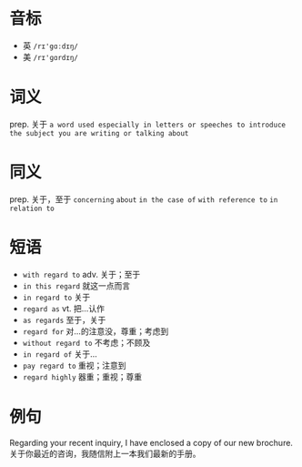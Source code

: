 # 音标

- 英 `/rɪ'gɑːdɪŋ/`
- 美 `/rɪ'ɡɑrdɪŋ/`

# 词义

prep. 关于
`a word used especially in letters or speeches to introduce the subject you are writing or talking about`

# 同义

prep. 关于，至于
`concerning` `about` `in the case of` `with reference to` `in relation to`

# 短语

- `with regard to` adv. 关于；至于
- `in this regard` 就这一点而言
- `in regard to` 关于
- `regard as` vt. 把…认作
- `as regards` 至于，关于
- `regard for` 对…的注意没，尊重；考虑到
- `without regard to` 不考虑；不顾及
- `in regard of` 关于…
- `pay regard to` 重视；注意到
- `regard highly` 器重；重视；尊重

# 例句

Regarding your recent inquiry, I have enclosed a copy of our new brochure.
关于你最近的咨询，我随信附上一本我们最新的手册。



